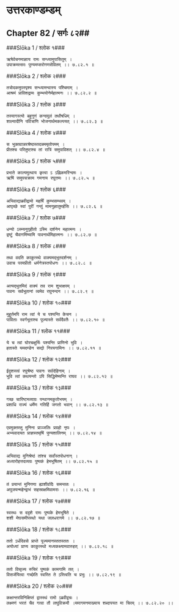उत्तरकाण्डम्डम्
===============================


## Chapter 82  / सर्गः ८२##


###Slōka 1 / श्लोक १###


    ऋषेर्वचनमाज्ञाय रामः सन्ध्यामुपासितुम् ।
    उपाक्रमत्सरः पुण्यमप्सरोगणसेवितम् ।। ७.८२.१ ॥


###Slōka 2 / श्लोक २###


    तत्रोदकमुपस्पृश्य सन्ध्यामन्वास्य पश्चिमाम् ।
    आश्रमं प्राविशद्रामः कुम्भयोनेर्महात्मनः ।। ७.८२.२ ॥


###Slōka 3 / श्लोक ३###


    तस्यागस्त्यो बहुगुणं कन्दमूलं तथौषधिम् ।
    शाल्यादीनि पवित्राणि भोजनार्थमकल्पयत् ।। ७.८२.३ ॥


###Slōka 4 / श्लोक ४###


    स भुक्तवान्नरश्रेष्ठस्तदन्नममृतोपमम् ।
    प्रीतश्च परितुष्टश्च तां रात्रिं समुपाविशत् ।। ७.८२.४ ॥


###Slōka 5 / श्लोक ५###


    प्रभाते काल्यमुत्थाय कृत्वा ऽ ऽह्निकमरिन्दमः ।
    ऋषिं समुपचक्राम गमनाय रघूत्तमः ।। ७.८२.५ ॥


###Slōka 6 / श्लोक ६###


    अभिवाद्याब्रवीद्रामो महर्षिं कुम्भसम्भवम् ।
    आपृच्छे स्वां पुरीं गन्तुं मामनुज्ञातुमर्हसि ।। ७.८२.६ ॥


###Slōka 7 / श्लोक ७###


    धन्यो ऽस्म्यनुगृहीतो ऽस्मि दर्शनेन महात्मनः ।
    द्रष्टुं चैवागमिष्यामि पावनार्थमिहात्मनः ।। ७.८२.७ ॥


###Slōka 8 / श्लोक ८###


    तथा वदति काकुत्स्थे वाक्यमद्भुतदर्शनम् ।
    उवाच परमप्रीतो धर्मनेत्रस्तपोधनः ।। ७.८२.८ ॥


###Slōka 9 / श्लोक ९###


    अत्यद्भुतमिदं वाक्यं तव राम शुभाक्षरम् ।
    पावनः सर्वभूतानां त्वमेव रघुनन्दन ।। ७.८२.९ ॥


###Slōka 10 / श्लोक १०###


    मुहूर्तमपि राम त्वां ये च पश्यन्ति केचन ।
    पाविताः स्वर्गभूताश्च पूज्यास्ते सर्वदैवतैः ।। ७.८२.१० ॥


###Slōka 11 / श्लोक ११###


    ये च त्वां घोरचक्षुर्भिः पश्यन्ति प्राणिनो भुवि ।
    हतास्ते यमदण्डेन सद्यो निरयगामिनः ।। ७.८२.११ ॥


###Slōka 12 / श्लोक १२###


    ईदृशस्त्वं रघुश्रेष्ठ पावनः सर्वदेहिनाम् ।
    भुवि त्वां कथयन्तो ऽपि सिद्धिमेष्यन्ति राघव ।। ७.८२.१२ ॥


###Slōka 13 / श्लोक १३###


    गच्छ चारिष्टमव्याग्रः पन्थानमकुतोभयम् ।
    प्रशाधि राज्यं धर्मेण गतिर्हि जगतो भवान् ।। ७.८२.१३ ॥


###Slōka 14 / श्लोक १४###


    एवमुक्तस्तु मुनिना प्राञ्जलिः प्रग्रहो नृपः ।
    अभ्यवादयत प्राज्ञस्तमृषिं पुण्यशालिनम् ।। ७.८२.१४ ॥


###Slōka 15 / श्लोक १५###


    अभिवाद्य मुनिश्रेष्ठं तांश्च सर्वांस्तपोधनान् ।
    अध्यारोहत्तदव्यग्रः पुष्पकं हेमभूषितम् ।। ७.८२.१५ ॥


###Slōka 16 / श्लोक १६###


    तं प्रयान्तं मुनिगणा ह्याशीर्वादैः समन्ततः ।
    अपूजयन्महेन्द्राभं सहस्राक्षमिवामराः ।। ७.८२.१६ ॥


###Slōka 17 / श्लोक १७###


    स्वस्थः स ददृशे रामः पुष्पके हेमभूषिते ।
    शशी मेघसमीपस्थो यथा जलधरागमे ।। ७.८२.१७ ॥


###Slōka 18 / श्लोक १८###


    ततो ऽर्धदिवसे प्राप्ते पूज्यमानस्ततस्ततः ।
    अयोध्यां प्राप्य काकुत्स्थो मध्यकक्ष्यामवारुहत् ।। ७.८२.१८ ॥


###Slōka 19 / श्लोक १९###


    ततो विसृज्य रुचिरं पुष्पकं कामगामि तत् ।
    विसर्जयित्वा गच्छेति स्वस्ति ते ऽस्त्विति च प्रभुः ।। ७.८२.१९ ॥


###Slōka 20 / श्लोक २०###


    कक्षान्तरविनिक्षिप्तं द्वास्स्थं रामो ऽब्रवीद्वचः ।
    लक्ष्मणं भरतं चैव गत्वा तौ लघुविक्रमौ ।ममागमनमाख्याय शब्दापयत मा चिरम् ।। ७.८२.२० ।।


